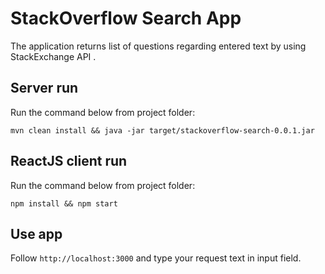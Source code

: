 # StackOverflow Search App

The application returns list of questions regarding entered text by using StackExchange API .

## Server run
Run the command below from project folder: 

`mvn clean install && java -jar target/stackoverflow-search-0.0.1.jar`
 
## ReactJS client run
Run the command below from project folder:
 
 `npm install && npm start`
 
## Use app
 Follow `http://localhost:3000` and type your request text in input field.
